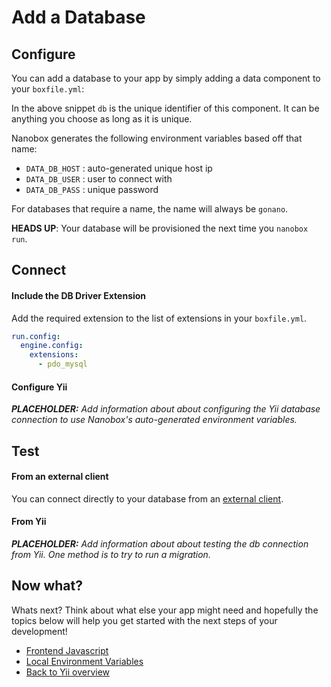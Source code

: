 # Add a Database

## Configure
You can add a database to your app by simply adding a data component to your `boxfile.yml`:

<div class="meta" data-class="snippet" data-optional-components="mysql,postgres" ></div>

In the above snippet `db` is the unique identifier of this component. It can be anything you choose as long as it is unique.

Nanobox generates the following environment variables based off that name:

* `DATA_DB_HOST` : auto-generated unique host ip
* `DATA_DB_USER` : user to connect with
* `DATA_DB_PASS` : unique password

For databases that require a name, the name will always be `gonano`.

**HEADS UP**: Your database will be provisioned the next time you `nanobox run`.

## Connect

#### Include the DB Driver Extension
Add the required extension to the list of extensions in your `boxfile.yml`.

```yaml
run.config:
  engine.config:
    extensions:
      - pdo_mysql
```

#### Configure Yii

_**PLACEHOLDER:** Add information about about configuring the Yii database connection to use Nanobox's auto-generated environment variables._

## Test

#### From an external client
You can connect directly to your database from an <a href="https://docs.nanobox.io/data-management/managing-local-data/" target="\_blank">external client</a>.

#### From Yii
_**PLACEHOLDER:** Add information about about testing the db connection from Yii. One method is to try to run a migration._

## Now what?
Whats next? Think about what else your app might need and hopefully the topics below will help you get started with the next steps of your development!

* [Frontend Javascript](/php/yii/frontend-javascript)
* [Local Environment Variables](/php/yii/local-evars)
* [Back to Yii overview](/php/yii)
